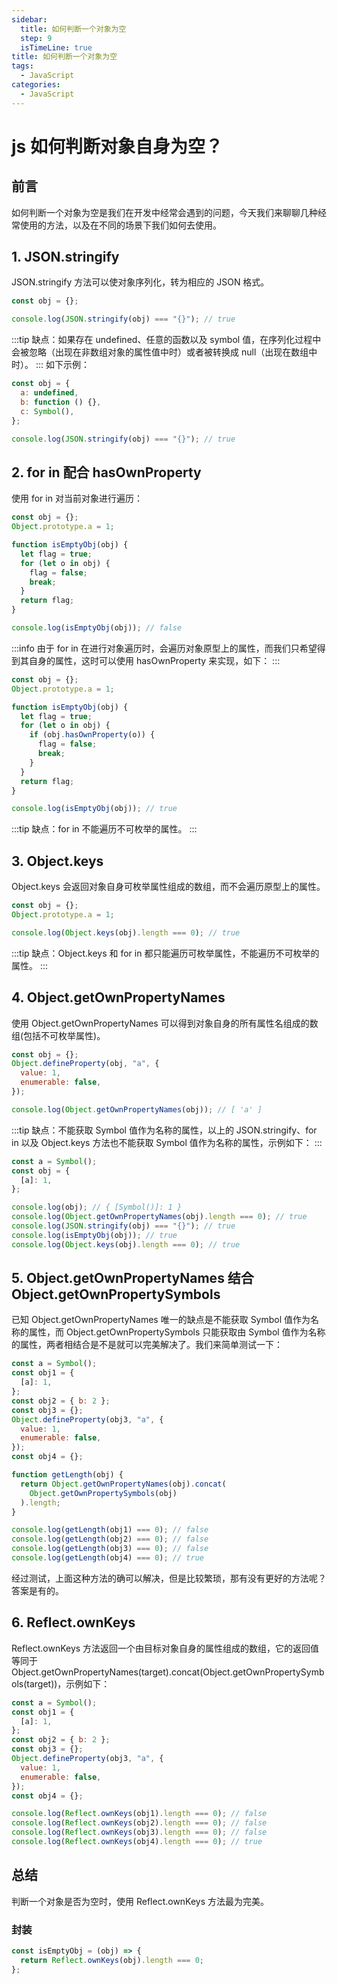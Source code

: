 ```yaml
---
sidebar:
  title: 如何判断一个对象为空
  step: 9
  isTimeLine: true
title: 如何判断一个对象为空
tags:
  - JavaScript
categories:
  - JavaScript
---
```


# js 如何判断对象自身为空？

## 前言

如何判断一个对象为空是我们在开发中经常会遇到的问题，今天我们来聊聊几种经常使用的方法，以及在不同的场景下我们如何去使用。

## 1. JSON.stringify

JSON.stringify 方法可以使对象序列化，转为相应的 JSON 格式。

```js
const obj = {};

console.log(JSON.stringify(obj) === "{}"); // true
```

:::tip
缺点：如果存在 undefined、任意的函数以及 symbol 值，在序列化过程中会被忽略（出现在非数组对象的属性值中时）或者被转换成 null（出现在数组中时）。
:::
如下示例：

```js
const obj = {
  a: undefined,
  b: function () {},
  c: Symbol(),
};

console.log(JSON.stringify(obj) === "{}"); // true
```

## 2. for in 配合 hasOwnProperty

使用 for in 对当前对象进行遍历：

```js
const obj = {};
Object.prototype.a = 1;

function isEmptyObj(obj) {
  let flag = true;
  for (let o in obj) {
    flag = false;
    break;
  }
  return flag;
}

console.log(isEmptyObj(obj)); // false
```

:::info
由于 for in 在进行对象遍历时，会遍历对象原型上的属性，而我们只希望得到其自身的属性，这时可以使用 hasOwnProperty 来实现，如下：
:::

```js
const obj = {};
Object.prototype.a = 1;

function isEmptyObj(obj) {
  let flag = true;
  for (let o in obj) {
    if (obj.hasOwnProperty(o)) {
      flag = false;
      break;
    }
  }
  return flag;
}

console.log(isEmptyObj(obj)); // true
```

:::tip
缺点：for in 不能遍历不可枚举的属性。
:::

## 3. Object.keys

Object.keys 会返回对象自身可枚举属性组成的数组，而不会遍历原型上的属性。

```js
const obj = {};
Object.prototype.a = 1;

console.log(Object.keys(obj).length === 0); // true
```

:::tip
缺点：Object.keys 和 for in 都只能遍历可枚举属性，不能遍历不可枚举的属性。
:::

## 4. Object.getOwnPropertyNames

使用 Object.getOwnPropertyNames 可以得到对象自身的所有属性名组成的数组(包括不可枚举属性)。

```js
const obj = {};
Object.defineProperty(obj, "a", {
  value: 1,
  enumerable: false,
});

console.log(Object.getOwnPropertyNames(obj)); // [ 'a' ]
```

:::tip
缺点：不能获取 Symbol 值作为名称的属性，以上的 JSON.stringify、for in 以及 Object.keys 方法也不能获取 Symbol 值作为名称的属性，示例如下：
:::

```js
const a = Symbol();
const obj = {
  [a]: 1,
};

console.log(obj); // { [Symbol()]: 1 }
console.log(Object.getOwnPropertyNames(obj).length === 0); // true
console.log(JSON.stringify(obj) === "{}"); // true
console.log(isEmptyObj(obj)); // true
console.log(Object.keys(obj).length === 0); // true
```

## 5. Object.getOwnPropertyNames 结合 Object.getOwnPropertySymbols

已知 Object.getOwnPropertyNames 唯一的缺点是不能获取 Symbol 值作为名称的属性，而 Object.getOwnPropertySymbols 只能获取由 Symbol 值作为名称的属性，两者相结合是不是就可以完美解决了。我们来简单测试一下：

```js
const a = Symbol();
const obj1 = {
  [a]: 1,
};
const obj2 = { b: 2 };
const obj3 = {};
Object.defineProperty(obj3, "a", {
  value: 1,
  enumerable: false,
});
const obj4 = {};

function getLength(obj) {
  return Object.getOwnPropertyNames(obj).concat(
    Object.getOwnPropertySymbols(obj)
  ).length;
}

console.log(getLength(obj1) === 0); // false
console.log(getLength(obj2) === 0); // false
console.log(getLength(obj3) === 0); // false
console.log(getLength(obj4) === 0); // true
```

经过测试，上面这种方法的确可以解决，但是比较繁琐，那有没有更好的方法呢？答案是有的。

## 6. Reflect.ownKeys

Reflect.ownKeys 方法返回一个由目标对象自身的属性组成的数组，它的返回值等同于 Object.getOwnPropertyNames(target).concat(Object.getOwnPropertySymbols(target))，示例如下：

```js
const a = Symbol();
const obj1 = {
  [a]: 1,
};
const obj2 = { b: 2 };
const obj3 = {};
Object.defineProperty(obj3, "a", {
  value: 1,
  enumerable: false,
});
const obj4 = {};

console.log(Reflect.ownKeys(obj1).length === 0); // false
console.log(Reflect.ownKeys(obj2).length === 0); // false
console.log(Reflect.ownKeys(obj3).length === 0); // false
console.log(Reflect.ownKeys(obj4).length === 0); // true
```

## 总结

判断一个对象是否为空时，使用 Reflect.ownKeys 方法最为完美。

### 封装

```js
const isEmptyObj = (obj) => {
  return Reflect.ownKeys(obj).length === 0;
};
```